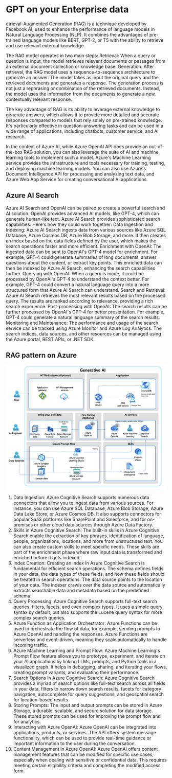 # GPT on your Enterprise data

etrieval-Augmented Generation (RAG) is a technique developed by Facebook AI, used to enhance the performance of language models in Natural Language Processing (NLP). It combines the advantages of pre-trained language models like BERT, GPT-2, or T5 with the ability to retrieve and use relevant external knowledge.

The RAG model operates in two main steps:
Retrieval: When a query or question is input, the model retrieves relevant documents or passages from an external document collection or knowledge base.
Generation: After retrieval, the RAG model uses a sequence-to-sequence architecture to generate an answer. The model takes as input the original query and the retrieved documents and generates a response. The generation process is not just a rephrasing or combination of the retrieved documents. Instead, the model uses the information from the documents to generate a new, contextually relevant response.

The key advantage of RAG is its ability to leverage external knowledge to generate answers, which allows it to provide more detailed and accurate responses compared to models that rely solely on pre-trained knowledge. It's particularly effective in question-answering tasks and can be used in a wide range of applications, including chatbots, customer service, and AI research.

In the context of Azure AI, while Azure OpenAI API does provide an out-of-the-box RAG solution, you can also leverage the suite of AI and machine learning tools to implement such a model. Azure's Machine Learning service provides the infrastructure and tools necessary for training, testing, and deploying machine learning models. You can also use Azure's Document Intelligence API for processing and analyzing text data, and Azure Web App Service for creating conversational AI applications.

## Azure AI Search

Azure AI Search and OpenAI can be paired to create a powerful search and AI solution. OpenAI provides advanced AI models, like GPT-4, which can generate human-like text. Azure AI Search provides sophisticated search capabilities. Here's how they could work together:
Data Ingestion and Indexing: Azure AI Search ingests data from various sources like Azure SQL Database, Azure Cosmos DB, Azure Blob Storage, and more. It then creates an index based on the data fields defined by the user, which makes the search operations faster and more efficient.
Enrichment with OpenAI: The ingested data can be sent to OpenAI's GPT-4 model for enrichment. For example, GPT-4 could generate summaries of long documents, answer questions about the content, or extract key points. This enriched data can then be indexed by Azure AI Search, enhancing the search capabilities further.
Querying with OpenAI: When a query is made, it could be processed by OpenAI's GPT-4 to understand the context better. For example, GPT-4 could convert a natural language query into a more structured form that Azure AI Search can understand.
Search and Retrieval: Azure AI Search retrieves the most relevant results based on the processed query. The results are ranked according to relevance, providing a rich search experience.
Post-processing with OpenAI: The search results can be further processed by OpenAI's GPT-4 for better presentation. For example, GPT-4 could generate a natural language summary of the search results.
Monitoring and Maintenance: The performance and usage of the search service can be tracked using Azure Monitor and Azure Log Analytics. The search indices, data sources, and other resources can be managed using the Azure portal, REST APIs, or .NET SDK.

## RAG pattern on Azure

![RAG](./media/aoaiendtoend.png)

1. Data Ingestion: Azure Cognitive Search supports numerous data connectors that allow you to ingest data from various sources. For instance, you can use Azure SQL Database, Azure Blob Storage, Azure Data Lake Store, or Azure Cosmos DB. It also supports connectors for popular SaaS platforms like SharePoint and Salesforce, and for on-premises or other cloud data sources through Azure Data Factory.
2. Skills in Azure Cognitive Search: The built-in skills in Azure Cognitive Search enable the extraction of key phrases, identification of language, people, organizations, locations, and more from unstructured text. You can also create custom skills to meet specific needs. These skills are part of the enrichment phase where raw input data is transformed and enriched before it gets indexed.
3. Index Creation: Creating an index in Azure Cognitive Search is fundamental for efficient search operations. The schema defines fields in your data, the data types of these fields, and how these fields should be treated in search operations. The data source points to the location of your data. The indexer crawls over the data source and automatically extracts searchable data and metadata based on the predefined schema.
4. Query Processing: Azure Cognitive Search supports full-text search queries, filters, facets, and even complex types. It uses a simple query syntax by default, but also supports the Lucene query syntax for more complex search queries.
5. Azure Function as Application Orchestrator: Azure Functions can be used to orchestrate the flow of data, for example, sending prompts to Azure OpenAI and handling the responses. Azure Functions are serverless and event-driven, meaning they scale automatically to handle incoming traffic.
6. Azure Machine Learning and Prompt Flow: Azure Machine Learning's Prompt Flow feature allows you to prototype, experiment, and iterate on your AI applications by linking LLMs, prompts, and Python tools in a visualized graph. It helps in debugging, sharing, and iterating your flows, creating prompt variants, and evaluating their performance.
7. Search Options in Azure Cognitive Search: Azure Cognitive Search provides a myriad of search options like full-text search across all fields in your data, filters to narrow down search results, facets for category navigation, autocomplete for query suggestions, and geospatial search for location-based results.
8. Storing Prompts: The input and output prompts can be stored in Azure Storage, a durable, scalable, and secure solution for data storage. These stored prompts can be used for improving the prompt flow and for analytics.
9. Interacting with Azure OpenAI: Azure OpenAI can be integrated into applications, products, or services. The API offers system message functionality, which can be used to provide real-time guidance or important information to the user during the conversation.
10. Content Management in Azure OpenAI: Azure OpenAI offers content management features that can be modified for specific use cases, especially when dealing with sensitive or confidential data. This requires meeting certain eligibility criteria and completing the modified access form.
